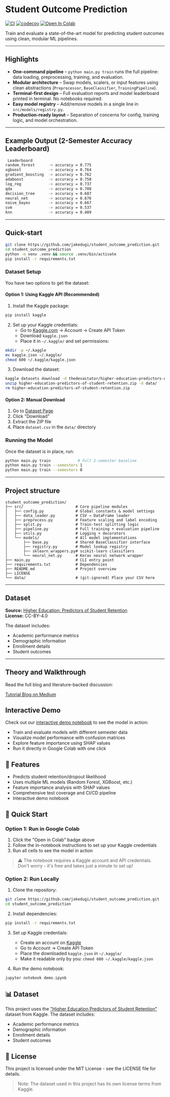 # Student Outcome Prediction

[![CI](https://github.com/jakedugi/student_outcome_prediction/actions/workflows/ci.yml/badge.svg?branch=main)](https://github.com/jakedugi/student_outcome_prediction/actions/workflows/ci.yml)
[![codecov](https://codecov.io/gh/jakedugi/student_outcome_prediction/branch/main/graph/badge.svg)](https://codecov.io/gh/jakedugi/student_outcome_prediction)
[![Open In Colab](https://colab.research.google.com/assets/colab-badge.svg)](https://colab.research.google.com/github/jakedugi/student_outcome_prediction/blob/main/demo.ipynb)

Train and evaluate a state-of-the-art model for predicting student outcomes using clean, modular ML pipelines.

---

## Highlights

- **One-command pipeline** – `python main.py train` runs the full pipeline: data loading, preprocessing, training, and evaluation.
- **Modular architecture** – Swap models, scalers, or input features using clean abstractions (`Preprocessor`, `BaseClassifier`, `TrainingPipeline`).
- **Terminal-first design** – Full evaluation reports and model leaderboard printed in terminal. No notebooks required.
- **Easy model registry** – Add/remove models in a single line in `src/models/registry.py`.
- **Production-ready layout** – Separation of concerns for config, training logic, and model orchestration.

---

##  Example Output (2-Semester Accuracy Leaderboard)

```bash
 Leaderboard
random_forest      -> accuracy = 0.775
xgboost            -> accuracy = 0.764
gradient_boosting  -> accuracy = 0.762
adaboost           -> accuracy = 0.750
log_reg            -> accuracy = 0.737
qda                -> accuracy = 0.708
decision_tree      -> accuracy = 0.687
neural_net         -> accuracy = 0.676
naive_bayes        -> accuracy = 0.667
svm                -> accuracy = 0.537
knn                -> accuracy = 0.489
```
---

## Quick-start

```bash
git clone https://github.com/jakedugi/student_outcome_prediction.git
cd student_outcome_prediction
python -m venv .venv && source .venv/bin/activate
pip install -r requirements.txt
```

### Dataset Setup

You have two options to get the dataset:

#### Option 1: Using Kaggle API (Recommended)

1. Install the Kaggle package:
```bash
pip install kaggle
```

2. Set up your Kaggle credentials:
   - Go to [Kaggle.com](https://www.kaggle.com) → Account → Create API Token
   - Download `kaggle.json`
   - Place it in `~/.kaggle/` and set permissions:
```bash
mkdir -p ~/.kaggle
mv kaggle.json ~/.kaggle/
chmod 600 ~/.kaggle/kaggle.json
```

3. Download the dataset:
```bash
kaggle datasets download -d thedevastator/higher-education-predictors-of-student-retention
unzip higher-education-predictors-of-student-retention.zip -d data/
rm higher-education-predictors-of-student-retention.zip
```

#### Option 2: Manual Download

1. Go to [Dataset Page](https://www.kaggle.com/datasets/thedevastator/higher-education-predictors-of-student-retention)
2. Click "Download"
3. Extract the ZIP file
4. Place `dataset.csv` in the `data/` directory

### Running the Model

Once the dataset is in place, run:
```bash
python main.py train            # Full 2-semester baseline
python main.py train --semesters 1
python main.py train --semesters 0
```

---

## Project structure

```text
student_outcome_prediction/
├── src/                       # Core pipeline modules
│   ├── config.py              # Global constants & model settings
│   ├── data_loader.py         # CSV → DataFrame loader
│   ├── preprocess.py          # Feature scaling and label encoding
│   ├── split.py               # Train-test splitting logic
│   ├── pipeline.py            # Full training + evaluation pipeline
│   ├── utils.py               # Logging + decorators
│   └── models/                # All model implementations
│       ├── base.py            # Shared BaseClassifier interface
│       ├── registry.py        # Model lookup registry
│       ├── sklearn_wrappers.py# scikit-learn classifiers
│       └── neural_net.py      # Keras neural network wrapper
├── main.py                    # CLI entry point
├── requirements.txt           # Dependencies
├── README.md                  # Project overview
├── LICENSE
└── data/                      # (git-ignored) Place your CSV here
```

---

## Dataset

**Source:** [Higher Education: Predictors of Student Retention](https://www.kaggle.com/datasets/thedevastator/higher-education-predictors-of-student-retention)  
**License:** CC-BY-4.0

The dataset includes:
- Academic performance metrics
- Demographic information
- Enrollment details
- Student outcomes

---

## Theory and Walkthrough

Read the full blog and literature-backed discussion:

[Tutorial Blog on Medium](https://medium.com/@Jake_2287/student-outcome-prediction-36702de0f4a3)

## Interactive Demo

Check out our [interactive demo notebook](demo.ipynb) to see the model in action:
- Train and evaluate models with different semester data
- Visualize model performance with confusion matrices
- Explore feature importance using SHAP values
- Run it directly in Google Colab with one click

## 🎯 Features

- Predicts student retention/dropout likelihood
- Uses multiple ML models (Random Forest, XGBoost, etc.)
- Feature importance analysis with SHAP values
- Comprehensive test coverage and CI/CD pipeline
- Interactive demo notebook

## 🚀 Quick Start

### Option 1: Run in Google Colab

1. Click the "Open in Colab" badge above
2. Follow the in-notebook instructions to set up your Kaggle credentials
3. Run all cells to see the model in action

> ⚠️ The notebook requires a Kaggle account and API credentials.  
> Don't worry - it's free and takes just a minute to set up!

### Option 2: Run Locally

1. Clone the repository:
```bash
git clone https://github.com/jakedugi/student_outcome_prediction.git
cd student_outcome_prediction
```

2. Install dependencies:
```bash
pip install -r requirements.txt
```

3. Set up Kaggle credentials:
   - Create an account on [Kaggle](https://www.kaggle.com)
   - Go to Account → Create API Token
   - Place the downloaded `kaggle.json` in `~/.kaggle/`
   - Make it readable only by you: `chmod 600 ~/.kaggle/kaggle.json`

4. Run the demo notebook:
```bash
jupyter notebook demo.ipynb
```

## 📊 Dataset

This project uses the ["Higher Education Predictors of Student Retention"](https://www.kaggle.com/datasets/thedevastator/higher-education-predictors-of-student-retention) dataset from Kaggle. The dataset includes:

- Academic performance metrics
- Demographic information
- Enrollment details
- Student outcomes

## 📝 License

This project is licensed under the MIT License - see the LICENSE file for details.

> Note: The dataset used in this project has its own license terms from Kaggle.
